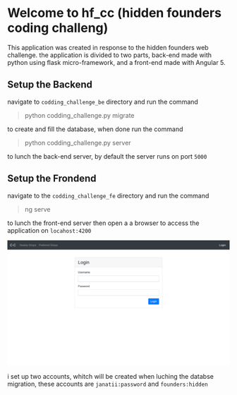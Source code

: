 # Welcome to hf_cc (hidden founders coding challeng)

This application was created in response to the hidden founders web challenge.
the application is divided to two parts, back-end made with python using flask micro-framework, and a front-end made with Angular 5.

## Setup the Backend
navigate to `codding_challenge_be` directory and run the command

> python codding_challenge.py migrate

to create and fill the database, when done run the command

>python codding_challenge.py server

to lunch the back-end server, by default the server runs on port `5000`

## Setup the Frondend
navigate to the `codding_challenge_fe` directory and run the command

>ng serve

to lunch the front-end server
then open a a browser to access the application on  `locahost:4200`

![Alt text](./img.png?raw=true "Title")

i set up two accounts, whitch will be created when luching the databse migration, these accounts are
`janatii:password` and `founders:hidden`